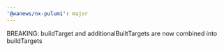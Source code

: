 ```yaml
---
'@wanews/nx-pulumi': major
---
```


BREAKING: buildTarget and additionalBuiltTargets are now combined into buildTargets
